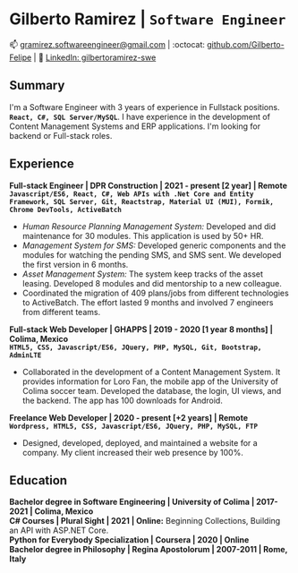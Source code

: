 # Gilberto Ramirez | `Software Engineer`

:mailbox: [gramirez.softwareengineer@gmail.com](#)    |    :octocat: [github.com/Gilberto-Felipe](https://github.com/Gilberto-Felipe)    |   :link: [LinkedIn: gilbertoramirez-swe](https://www.linkedin.com/in/gilbertoramirez-swe/)

## Summary  

I'm a Software Engineer with 3 years of experience in Fullstack positions. **`React, C#, SQL Server/MySQL`**. I have experience in the development of Content Management Systems and ERP applications. I'm looking for backend or Full-stack roles.  

## Experience  

**Full-stack Engineer | DPR Construction | 2021 - present [2 year] | Remote**  
**`Javascript/ES6, React, C#, Web APIs with .Net Core and Entity Framework, SQL Server, Git, Reactstrap, Material UI (MUI), Formik, Chrome DevTools, ActiveBatch`** 
- *Human Resource Planning Management System:* Developed and did maintenance for 30 modules. This application is used by 50+ HR.
- *Management System for SMS:* Developed generic components and the modules for watching the pending SMS, and SMS sent. We developed the first version in 6 months.
- *Asset Management System:* The system keep tracks of the asset leasing. Developed 8 modules and did mentorship to a new colleague. 
- Coordinated the migration of 409 plans/jobs from different technologies to ActiveBatch. The effort lasted 9 months and involved 7 engineers from different teams. 

**Full-stack Web Developer | GHAPPS | 2019 - 2020 [1 year 8 months] | Colima, Mexico**  
**`HTML5, CSS, Javascript/ES6, JQuery, PHP, MySQL, Git, Bootstrap, AdminLTE`**
- Collaborated in the development of a Content Management System. It provides information for Loro Fan, the mobile app of the University of Colima soccer team. Developed the database, the login, UI views, and the backend. The app has 100 downloads for Android.   

**Freelance Web Developer | 2020 - present [+2 years] | Remote**  
**`Wordpress, HTML5, CSS, Javascript/ES6, JQuery, PHP, MySQL, FTP`**
- Designed, developed, deployed, and maintained a website for a company. My client increased their web presence by 100%.  

## Education  
**Bachelor degree in Software Engineering | University of Colima | 2017-2021 | Colima, Mexico**  
**C# Courses | Plural Sight | 2021 | Online:** Beginning Collections, Building an API with ASP.NET Core.  
**Python for Everybody Specialization | Coursera | 2020 | Online**  
**Bachelor degree in Philosophy | Regina Apostolorum | 2007-2011 | Rome, Italy**  